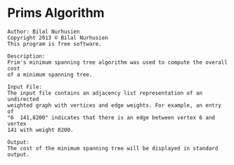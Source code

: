 Prims Algorithm
==============

    Author: Bilal Nurhusien
    Copyright 2013 © Bilal Nurhusien
    This program is free software.
    
    Description:
    Prim's minimum spanning tree algorithm was used to compute the overall cost
    of a minimum spanning tree.
    
    Input File:
    The input file contains an adjacency list representation of an undirected
    weighted graph with vertices and edge weights. For example, an entry of
    "6 	141,8200" indicates that there is an edge between vertex 6 and vertex
    141 with weight 8200.
    
    Output:
    The cost of the minimum spanning tree will be displayed in standard output.
